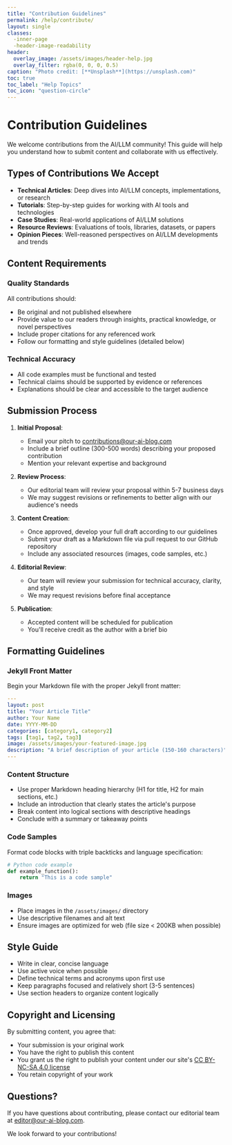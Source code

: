 ```yaml
---
title: "Contribution Guidelines"
permalink: /help/contribute/
layout: single
classes:
  -inner-page
  -header-image-readability
header:
  overlay_image: /assets/images/header-help.jpg
  overlay_filter: rgba(0, 0, 0, 0.5)
caption: "Photo credit: [**Unsplash**](https://unsplash.com)"
toc: true
toc_label: "Help Topics"
toc_icon: "question-circle"
---
```


# Contribution Guidelines

We welcome contributions from the AI/LLM community! This guide will help you understand how to submit content and collaborate with us effectively.

## Types of Contributions We Accept

- **Technical Articles**: Deep dives into AI/LLM concepts, implementations, or research
- **Tutorials**: Step-by-step guides for working with AI tools and technologies
- **Case Studies**: Real-world applications of AI/LLM solutions
- **Resource Reviews**: Evaluations of tools, libraries, datasets, or papers
- **Opinion Pieces**: Well-reasoned perspectives on AI/LLM developments and trends

## Content Requirements

### Quality Standards

All contributions should:
- Be original and not published elsewhere
- Provide value to our readers through insights, practical knowledge, or novel perspectives
- Include proper citations for any referenced work
- Follow our formatting and style guidelines (detailed below)

### Technical Accuracy

- All code examples must be functional and tested
- Technical claims should be supported by evidence or references
- Explanations should be clear and accessible to the target audience

## Submission Process

1. **Initial Proposal**: 
   - Email your pitch to [contributions@our-ai-blog.com](mailto:contributions@our-ai-blog.com)
   - Include a brief outline (300-500 words) describing your proposed contribution
   - Mention your relevant expertise and background

2. **Review Process**:
   - Our editorial team will review your proposal within 5-7 business days
   - We may suggest revisions or refinements to better align with our audience's needs

3. **Content Creation**:
   - Once approved, develop your full draft according to our guidelines
   - Submit your draft as a Markdown file via pull request to our GitHub repository
   - Include any associated resources (images, code samples, etc.)

4. **Editorial Review**:
   - Our team will review your submission for technical accuracy, clarity, and style
   - We may request revisions before final acceptance

5. **Publication**:
   - Accepted content will be scheduled for publication
   - You'll receive credit as the author with a brief bio

## Formatting Guidelines

### Jekyll Front Matter

Begin your Markdown file with the proper Jekyll front matter:

```yaml
---
layout: post
title: "Your Article Title"
author: Your Name
date: YYYY-MM-DD
categories: [category1, category2]
tags: [tag1, tag2, tag3]
image: /assets/images/your-featured-image.jpg
description: "A brief description of your article (150-160 characters)"
---
```

### Content Structure

- Use proper Markdown heading hierarchy (H1 for title, H2 for main sections, etc.)
- Include an introduction that clearly states the article's purpose
- Break content into logical sections with descriptive headings
- Conclude with a summary or takeaway points

### Code Samples

Format code blocks with triple backticks and language specification:

```python
# Python code example
def example_function():
    return "This is a code sample"
```

### Images

- Place images in the `/assets/images/` directory
- Use descriptive filenames and alt text
- Ensure images are optimized for web (file size < 200KB when possible)

## Style Guide

- Write in clear, concise language
- Use active voice when possible
- Define technical terms and acronyms upon first use
- Keep paragraphs focused and relatively short (3-5 sentences)
- Use section headers to organize content logically

## Copyright and Licensing

By submitting content, you agree that:

- Your submission is your original work
- You have the right to publish this content
- You grant us the right to publish your content under our site's [CC BY-NC-SA 4.0 license](https://creativecommons.org/licenses/by-nc-sa/4.0/)
- You retain copyright of your work

## Questions?

If you have questions about contributing, please contact our editorial team at [editor@our-ai-blog.com](mailto:editor@our-ai-blog.com).

We look forward to your contributions!